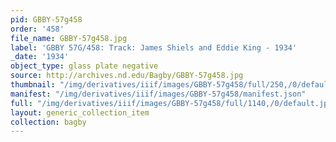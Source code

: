 ```yaml
---
pid: GBBY-57g458
order: '458'
file_name: GBBY-57g458.jpg
label: 'GBBY 57G/458: Track: James Shiels and Eddie King - 1934'
_date: '1934'
object_type: glass plate negative
source: http://archives.nd.edu/Bagby/GBBY-57g458.jpg
thumbnail: "/img/derivatives/iiif/images/GBBY-57g458/full/250,/0/default.jpg"
manifest: "/img/derivatives/iiif/images/GBBY-57g458/manifest.json"
full: "/img/derivatives/iiif/images/GBBY-57g458/full/1140,/0/default.jpg"
layout: generic_collection_item
collection: bagby
---
```


